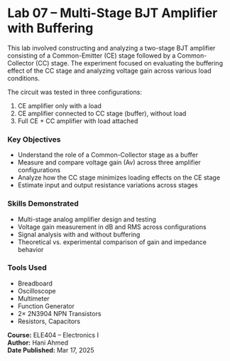 # Lab 07 – Multi-Stage BJT Amplifier with Buffering

This lab involved constructing and analyzing a two-stage BJT amplifier consisting of a Common-Emitter (CE) stage followed by a Common-Collector (CC) stage. The experiment focused on evaluating the buffering effect of the CC stage and analyzing voltage gain across various load conditions.

The circuit was tested in three configurations:
1. CE amplifier only with a load
2. CE amplifier connected to CC stage (buffer), without load
3. Full CE + CC amplifier with load attached

### Key Objectives
- Understand the role of a Common-Collector stage as a buffer
- Measure and compare voltage gain (Av) across three amplifier configurations
- Analyze how the CC stage minimizes loading effects on the CE stage
- Estimate input and output resistance variations across stages

### Skills Demonstrated
- Multi-stage analog amplifier design and testing
- Voltage gain measurement in dB and RMS across configurations
- Signal analysis with and without buffering
- Theoretical vs. experimental comparison of gain and impedance behavior

### Tools Used
- Breadboard  
- Oscilloscope  
- Multimeter  
- Function Generator  
- 2× 2N3904 NPN Transistors  
- Resistors, Capacitors  

**Course:** ELE404 – Electronics I  
**Author:** Hani Ahmed  
**Date Published:** Mar 17, 2025
